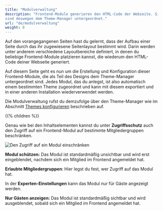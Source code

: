 ```yaml
---
title: "Modulverwaltung"
description: "Frontend-Module generieren den HTML-Code der Webseite. Sie gehören zu den designrelevanten Elementen und 
sind deswegen dem Theme-Manager untergeordnet."
url: "de/modulverwaltung"
weight: 8
---
```


Auf den vorangegangenen Seiten hast du gelernt, dass der Aufbau einer Seite durch das ihr zugewiesene Seitenlayout 
bestimmt wird. Darin werden unter anderem verschiedene Layoutbereiche definiert, in denen du beliebige Frontend-Module 
platzieren kannst, die wiederum den HTML-Code deiner Webseite generiert.

Auf diesem Seite geht es nun um die Erstellung und Konfiguration dieser Frontend-Module, die als Teil des Designs dem 
Theme-Manager untergeordnet sind. Jedes Modul, das du anlegst, ist also automatisch einem bestimmten Theme zugeordnet 
und kann mit diesem exportiert und in einer anderen Installation wiederverwendet werden.

Die Modulverwaltung rufst du demzufolge über den Theme-Manager wie im Abschnitt 
[Themes konfigurieren](../../theme-manager/themes-verwalten/#themes-konfigurieren) beschrieben auf.

{{% children %}}

Genau wie bei den Inhaltselementen kannst du unter **Zugriffsschutz** auch den Zugriff auf ein Frontend-Modul auf bestimmte 
Mitgliedergruppen beschränken.

![Den Zugriff auf ein Modul einschränken](/module-management/images/de/den-zugriff-auf-ein-modul-einschraenken.png)

**Modul schützen:** Das Modul ist standardmäßig unsichtbar und wird erst eingeblendet, nachdem sich ein Mitglied im 
Frontend angemeldet hat.

**Erlaubte Mitgliedergruppen**: Hier legst du fest, wer Zugriff auf das Modul hat.

In der **Experten-Einstellungen** kann das Modul nur für Gäste angezeigt werden.

**Nur Gästen anzeigen:** Das Modul ist standardmäßig sichtbar und wird ausgeblendet, sobald sich ein Mitglied im 
Frontend angemeldet hat.
